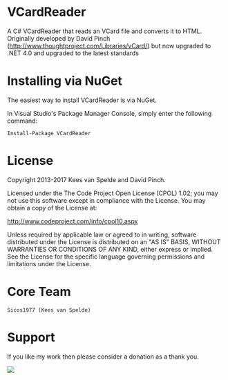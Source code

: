 VCardReader
=================

A C# VCardReader that reads an VCard file and converts it to HTML.
Originally developed by David Pinch (http://www.thoughtproject.com/Libraries/vCard/) but now upgraded to .NET 4.0 and upgraded to the latest standards 

Installing via NuGet
====================

The easiest way to install VCardReader is via NuGet.

In Visual Studio's Package Manager Console, simply enter the following command:

    Install-Package VCardReader

License
=======

Copyright 2013-2017 Kees van Spelde and David Pinch.

Licensed under the The Code Project Open License (CPOL) 1.02; you may not use this software except in compliance with the License. You may obtain a copy of the License at:

http://www.codeproject.com/info/cpol10.aspx

Unless required by applicable law or agreed to in writing, software distributed under the License is distributed on an "AS IS" BASIS, WITHOUT WARRANTIES OR CONDITIONS OF ANY KIND, either express or implied. See the License for the specific language governing permissions and limitations under the License.

Core Team
=========
    Sicos1977 (Kees van Spelde)

Support
=======
If you like my work then please consider a donation as a thank you.

<a href="https://www.paypal.com/cgi-bin/webscr?cmd=_s-xclick&hosted_button_id=NS92EXB2RDPYA" target="_blank"><img src="https://www.paypalobjects.com/en_US/i/btn/btn_donate_LG.gif" /></a>
